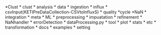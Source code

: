 *Clust
    * clust
        * analysis
        * data
            * ingestion
                * influx
                * csvInput(KETIPreDataCollection-CSVtoInfluxS)
            * quality
                *cycle
                *NaN
        * integration
        * meta
        * ML
        * preprocessing
            * impuatation
            * refinement
            * NaNhandler
            * errorDetection
            * dataProcessing.py
        * tool
            * plot
            * stats
            * etc
        * transformation
    * docs
    * examples
    * setting


        

